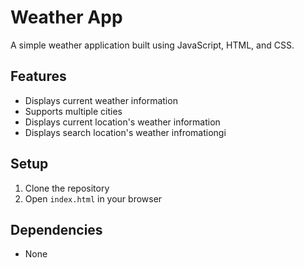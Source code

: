 # Weather App

A simple weather application built using JavaScript, HTML, and CSS.

## Features

- Displays current weather information
- Supports multiple cities
- Displays current location's weather information
- Displays search location's weather infromationgi

## Setup

1. Clone the repository
2. Open `index.html` in your browser

## Dependencies

- None
